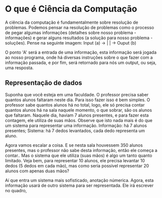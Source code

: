 # O que é Ciência da Computação
A ciência da computação é fundamentalmente sobre resolução de problemas.
Podemos pensar na resolução de problemas como o processo de pegar algumas informações (detalhes sobre nosso problema - informações) e gerar alguns resultados (a solução para nosso problema - soluções). 
Pense na seguinte imagem: 
Input (a) -> | | -> Ouput (b)

O ponto 'A' será a entrada de uma informação, esta informação será jogada ao nosso programa, onde
há diversas instruções sobre o que fazer com a informação passada, e por fim, será retornado para nós um output, ou seja, uma resposta.




## Representação de dados
Suponha que você esteja em uma faculdade.
O professor precisa saber quantos alunos faltaram neste dia.
Para isso fazer isso é bem simples. O professor sabe quantos alunos há no total, 
logo, ele só precisa contar quantos alunos há na sala naquele momento, o que sobrar, são os 
alunos que faltaram. Naquele dia, haviam 7 alunos presentes, e para fazer esta contagem, ele utiliza de suas mãos.
Observe que isto nada mais é do que um sistema para representar uma informação.
Informação: há 7 alunos presentes;
Sistema: há 7 dedos levantados, cada dedo representa um aluno.  

Agora vamos escalar a coisa. E se nesta sala houvessem 350 alunos presentes, mas o professor
não sabe desta informação, então ele começa a contar.. Mas o sistema que ele utiliza (suas mãos)
é algo um tanto quanto limitado.
Veja bem, para representar 10 alunos, ele precisa levantar 10 dedos (5 dedos em cada mão), mas
como seria possível representar 20 alunos com apenas duas mãos? 

Aí que entra um sistema mais sofisticado, anotação númerica. Agora, esta informação usará de outro
sistema para ser representada. 
Ele irá escrever no quadro,




